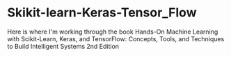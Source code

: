 # Skikit-learn-Keras-Tensor_Flow
Here is where I'm working through the book Hands-On Machine Learning with Scikit-Learn, Keras, and TensorFlow: Concepts, Tools, and Techniques to Build Intelligent Systems 2nd Edition
